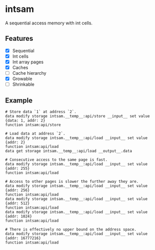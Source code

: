 # intsam

A sequential access memory with int cells.

## Features

- [x] Sequential
- [x] Int cells
- [x] Int array pages
- [x] Caches
- [ ] Cache hierarchy
- [x] Growable
- [ ] Shrinkable

## Example

```mcfunction
# Store data `1` at address `2`.
data modify storage intsam.__temp__:api/store __input__ set value {data: 1, addr: 2}
function intsam:api/store

# Load data at address `2`.
data modify storage intsam.__temp__:api/load __input__ set value {addr: 2}
function intsam:api/load
data get storage intsam.__temp__:api/load __output__.data

# Consecutive access to the same page is fast.
data modify storage intsam.__temp__:api/load __input__ set value {addr: 255}
function intsam:api/load

# Access to other pages is slower the further away they are.
data modify storage intsam.__temp__:api/load __input__ set value {addr: 256}
function intsam:api/load
data modify storage intsam.__temp__:api/load __input__ set value {addr: 512}
function intsam:api/load
data modify storage intsam.__temp__:api/load __input__ set value {addr: 1024}
function intsam:api/load

# There is effectively no upper bound on the address space.
data modify storage intsam.__temp__:api/load __input__ set value {addr: 16777216}
function intsam:api/load
```
